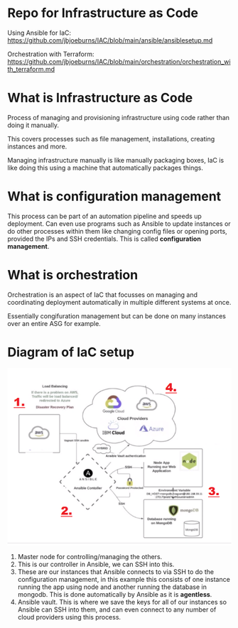 ﻿# Repo for Infrastructure as Code

Using Ansible for IaC: https://github.com/jbjoeburns/IAC/blob/main/ansible/ansiblesetup.md

Orchestration with Terraform: https://github.com/jbjoeburns/IAC/blob/main/orchestration/orchestration_with_terraform.md

# What is Infrastructure as Code

Process of managing and provisioning infrastructure using code rather than doing it manually.

This covers processes such as file management, installations, creating instances and more.

Managing infrastructure manually is like manually packaging boxes, IaC is like doing this using a machine that automatically packages things.


# What is configuration management

This process can be part of an automation pipeline and speeds up deployment. Can even use programs such as Ansible to update instances or do other processes within them like changing config files or opening ports, provided the IPs and SSH credentials. This is called **configuration management**.

# What is orchestration

Orchestration is an aspect of IaC that focusses on managing and coordinating deployment automatically in multiple different systems at once. 

Essentially congifuration management but can be done on many instances over an entire ASG for example.

# Diagram of IaC setup

![ansiblescrsh.png](images/ansiblescrsh.png)

1. Master node for controlling/managing the others.
2. This is our controller in Ansible, we can SSH into this. 
3. These are our instances that Ansible connects to via SSH to do the configuration management, in this example this consists of one instance running the app using node and another running the database in mongodb. This is done automatically by Ansible as it is **agentless**.
4. Ansible vault. This is where we save the keys for all of our instances so Ansible can SSH into them, and can even connect to any number of cloud providers using this process. 